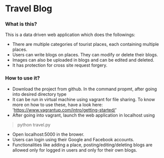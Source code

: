 # Travel Blog

### What is this?
This is a data driven web application which does the followings:
* There are multiple categories of tourist places, each containing multiple places.
* Users can write blogs on places. They can modify or delete their blogs.
* Images can also be uploaded in blogs and can be edited and deleted.
* It has protection for cross site request forgery.

### How to use it?
* Download the project from github. In the command propmt, after going into desired directory type 
* It can be run in virtual machine using vagrant for file sharing. To know more on how to use these, have 
a look here: 'https://www.vagrantup.com/intro/getting-started/'
* After going into vagrant, launch the web application in localhost using 
> python travel.py
* Open localhost:5000 in the brower.
* Users can login using their Google and Facebook accounts.
* Functionalities like adding a place, posting/editing/deleting blogs are allowed only for logged in users and
only for their own blogs.
